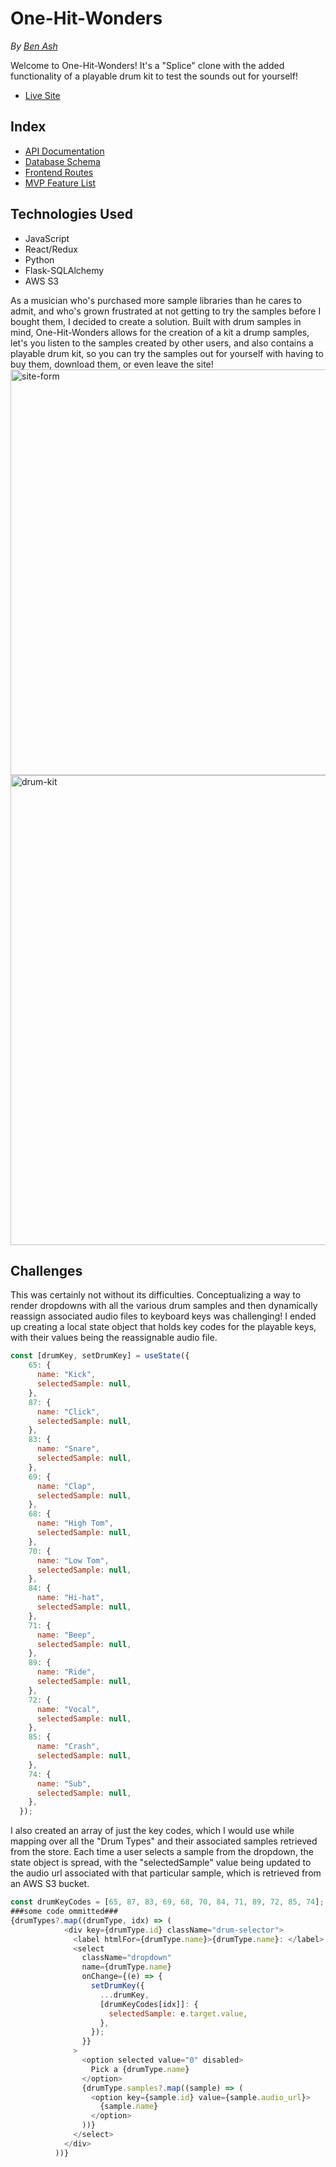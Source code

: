 # One-Hit-Wonders

*By  [Ben Ash](https://github.com/composerben)*

Welcome to One-Hit-Wonders! It's a "Splice" clone with the added functionality of a playable drum kit to test the sounds out for yourself!
- [Live Site](https://aa-one-hit-wonders.herokuapp.com/)

## Index
* [API Documentation](https://github.com/composerben/one-hit-wonders/wiki/API-Documentation)
* [Database Schema](https://github.com/composerben/one-hit-wonders/wiki/Database-Schema)
* [Frontend Routes](https://github.com/composerben/one-hit-wonders/wiki/Frontend-Routes)
* [MVP Feature List](https://github.com/composerben/one-hit-wonders/wiki/MVP-Feature-List)

## Technologies Used
* JavaScript
* React/Redux
* Python
* Flask-SQLAlchemy
* AWS S3 

As a musician who's purchased more sample libraries than he cares to admit, and who's grown frustrated at not getting to try the samples before I bought them, 
I decided to create a solution. Built with drum samples in mind, One-Hit-Wonders allows for the creation of a kit a drump samples, let's you listen to the samples 
created by other users, and also contains a playable drum kit, so you can try the samples out for yourself with having to buy them, download them, or even leave
the site!
<img width="649" alt="site-form" src="https://user-images.githubusercontent.com/56130322/129798987-d3bacb8a-5412-4d14-88ed-988a016caecf.png">
<img width="752" alt="drum-kit" src="https://user-images.githubusercontent.com/56130322/129799180-04daaa33-9390-478d-b453-7c389163b87d.png">

## Challenges
This was certainly not without its difficulties. Conceptualizing a way to render dropdowns with all the various drum samples and then dynamically reassign associated audio files to keyboard keys was challenging! I ended up creating a local state object that holds key codes for the playable keys, with their values being the reassignable audio file.
```javascript
const [drumKey, setDrumKey] = useState({
    65: {
      name: "Kick",
      selectedSample: null,
    },
    87: {
      name: "Click",
      selectedSample: null,
    },
    83: {
      name: "Snare",
      selectedSample: null,
    },
    69: {
      name: "Clap",
      selectedSample: null,
    },
    68: {
      name: "High Tom",
      selectedSample: null,
    },
    70: {
      name: "Low Tom",
      selectedSample: null,
    },
    84: {
      name: "Hi-hat",
      selectedSample: null,
    },
    71: {
      name: "Beep",
      selectedSample: null,
    },
    89: {
      name: "Ride",
      selectedSample: null,
    },
    72: {
      name: "Vocal",
      selectedSample: null,
    },
    85: {
      name: "Crash",
      selectedSample: null,
    },
    74: {
      name: "Sub",
      selectedSample: null,
    },
  });
  ```
I also created an array of just the key codes, which I would use while mapping over all the "Drum Types" and their associated samples retrieved from the store. Each time a user selects a sample from the dropdown, the state object is spread, with the "selectedSample" value being updated to the audio url associated with that particular sample, which is retrieved from an AWS S3 bucket.
```javascript
const drumKeyCodes = [65, 87, 83, 69, 68, 70, 84, 71, 89, 72, 85, 74];
###some code ommitted###
{drumTypes?.map((drumType, idx) => (
            <div key={drumType.id} className="drum-selector">
              <label htmlFor={drumType.name}>{drumType.name}: </label>
              <select
                className="dropdown"
                name={drumType.name}
                onChange={(e) => {
                  setDrumKey({
                    ...drumKey,
                    [drumKeyCodes[idx]]: {
                      selectedSample: e.target.value,
                    },
                  });
                }}
              >
                <option selected value="0" disabled>
                  Pick a {drumType.name}
                </option>
                {drumType.samples?.map((sample) => (
                  <option key={sample.id} value={sample.audio_url}>
                    {sample.name}
                  </option>
                ))}
              </select>
            </div>
          ))}
 ```
 
